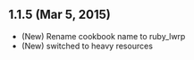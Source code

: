 ## 1.1.5 (Mar 5, 2015)
* (New) Rename cookbook name to ruby_lwrp
* (New) switched to heavy resources
